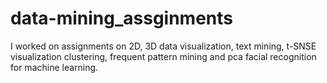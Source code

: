 # data-mining_assginments
I worked on assignments on 2D, 3D data visualization, text mining, t-SNSE visualization clustering, frequent pattern mining and pca facial recognition for machine learning.
